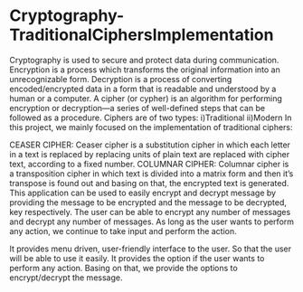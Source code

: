 # Cryptography-TraditionalCiphersImplementation


Cryptography is used to secure and protect data during communication. 
Encryption is a process which transforms the original information into an unrecognizable form.
Decryption is a process of converting encoded/encrypted data in a form that is readable and understood by a human or a computer.
A cipher (or cypher) is an algorithm for performing encryption or decryption—a series of well-defined steps that can be followed as a procedure.
Ciphers are of two types: i)Traditional ii)Modern
In this project, we mainly focused on the implementation of traditional ciphers: 
 
CEASER CIPHER: Ceaser cipher is a substitution cipher in which each letter in a text is replaced by 
replacing units of plain text are replaced with cipher text, according to a fixed number.
COLUMNAR CIPHER: Columnar cipher is a transposition cipher in which text is divided into a matrix form and then it’s transpose is found out and basing on that, the encrypted text is generated.
This application can be used to easily encrypt and decrypt message by providing the message to be encrypted and the message to be decrypted, key respectively. The user can be able to encrypt any number of messages and decrypt any number of messages. As long as the user wants to perform any action, we continue to take input and perform the action. 

It provides menu driven, user-friendly interface to the user. So that the user will be able to use it easily.  It provides the option if the user wants to perform any action. Basing on that, we provide the options to encrypt/decrypt the message.
